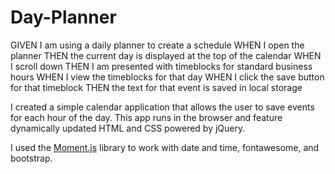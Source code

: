 # Day-Planner
GIVEN I am using a daily planner to create a schedule
WHEN I open the planner
THEN the current day is displayed at the top of the calendar
WHEN I scroll down
THEN I am presented with timeblocks for standard business hours
WHEN I view the timeblocks for that day
WHEN I click the save button for that timeblock
THEN the text for that event is saved in local storage

I created a simple calendar application that allows the user to save events for each hour of the day. This app runs in the browser and feature dynamically updated HTML and CSS powered by jQuery.

I used the [Moment.js](https://momentjs.com/) library to work with date and time, fontawesome, and bootstrap.



